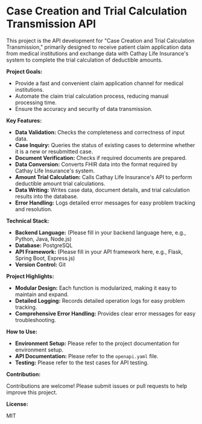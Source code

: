 # Case Creation and Trial Calculation Transmission API

This project is the API development for "Case Creation and Trial Calculation Transmission," primarily designed to receive patient claim application data from medical institutions and exchange data with Cathay Life Insurance's system to complete the trial calculation of deductible amounts.

**Project Goals:**

* Provide a fast and convenient claim application channel for medical institutions.
* Automate the claim trial calculation process, reducing manual processing time.
* Ensure the accuracy and security of data transmission.

**Key Features:**

* **Data Validation:** Checks the completeness and correctness of input data.
* **Case Inquiry:** Queries the status of existing cases to determine whether it is a new or resubmitted case.
* **Document Verification:** Checks if required documents are prepared.
* **Data Conversion:** Converts FHIR data into the format required by Cathay Life Insurance's system.
* **Amount Trial Calculation:** Calls Cathay Life Insurance's API to perform deductible amount trial calculations.
* **Data Writing:** Writes case data, document details, and trial calculation results into the database.
* **Error Handling:** Logs detailed error messages for easy problem tracking and resolution.

**Technical Stack:**

* **Backend Language:** (Please fill in your backend language here, e.g., Python, Java, Node.js)
* **Database:** PostgreSQL
* **API Framework:** (Please fill in your API framework here, e.g., Flask, Spring Boot, Express.js)
* **Version Control:** Git

**Project Highlights:**

* **Modular Design:** Each function is modularized, making it easy to maintain and expand.
* **Detailed Logging:** Records detailed operation logs for easy problem tracking.
* **Comprehensive Error Handling:** Provides clear error messages for easy troubleshooting.

**How to Use:**

* **Environment Setup:** Please refer to the project documentation for environment setup.
* **API Documentation:** Please refer to the `openapi.yaml` file.
* **Testing:** Please refer to the test cases for API testing.

**Contribution:**

Contributions are welcome! Please submit issues or pull requests to help improve this project.

**License:**

MIT